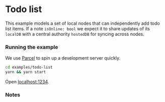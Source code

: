 # Todo list

This example models a set of local nodes that can independently add todo list items. If a note `isOnline: bool` we expect it to share updates of its `localDB` with a central authority `hostedDB` for syncing across nodes.

### Running the example

We use [Parcel](https://parceljs.org/) to spin up a development server quickly.

```bash
cd examples/todo-list
yarn && yarn start
```

Open [localhost:1234](http://localhost:1234/).

### Notes
